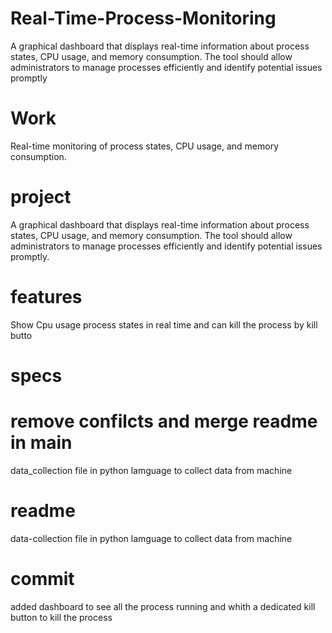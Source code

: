 # Real-Time-Process-Monitoring
A graphical dashboard that displays real-time information about  process states, CPU usage, and memory consumption. The tool should allow  administrators to manage processes efficiently and identify potential issues promptly

# Work
 Real-time monitoring of process states, CPU usage, and memory consumption.
# project

A graphical dashboard that displays real-time information about  process states, CPU usage, and memory consumption. The tool should allow  administrators to manage processes efficiently and identify potential issues promptly.
# features
Show Cpu usage process states in real time and can kill the process by kill butto
# specs
# remove confilcts and merge readme in main
data_collection file in python lamguage to collect data from machine
# readme
data-collection file in python lamguage to collect data from machine
# commit
added dashboard to see all the process running and whith a dedicated kill button to kill the process 

